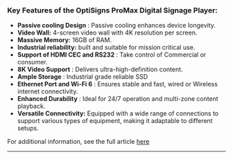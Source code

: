 ### Key Features of the OptiSigns ProMax Digital Signage Player:

  * **Passive cooling Design** : Passive cooling enhances device longevity.
  * **Video Wall:** 4-screen video wall with 4K resolution per screen.
  * **Massive Memory:** 16GB of RAM.
  * **Industrial reliability:** built and suitable for mission critical use. 
  * **Support of HDMI CEC and RS232** : Take control of Commercial or consumer.
  * **8K Video Support** : Delivers ultra-high-definition content.
  * **Ample Storage** : Industrial grade reliable SSD
  * **Ethernet Port and Wi-Fi 6** : Ensures stable and fast, wired or Wireless internet connectivity.
  * **Enhanced Durability** : Ideal for 24/7 operation and multi-zone content playback.
  * **Versatile Connectivity:** Equipped with a wide range of connections to support various types of equipment, making it adaptable to different setups.

For additional information, see the full article [here](https://support.optisigns.com/hc/en-us/articles/38680194603155)

---

